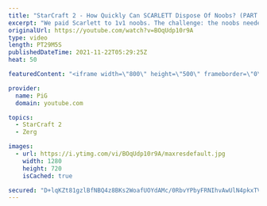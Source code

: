 ```yaml
---
title: "StarCraft 2 - How Quickly Can SCARLETT Dispose Of Noobs? (PART 3) | Holdout Challenge"
excerpt: "We paid Scarlett to 1v1 noobs. The challenge: the noobs needed to stay in the match as long as possible while Scarlett did her best to cheese the heck out of them. This Holdout Challenge was a part of  PiG Sty Festival 2021.   Holdout Challenge Part 1: https://youtu.be/hpv300poAUE Holdout Challenge Part"
originalUrl: https://youtube.com/watch?v=BOqUdp10r9A
type: video
length: PT29M5S
publishedDateTime: 2021-11-22T05:29:25Z
heat: 50

featuredContent: "<iframe width=\"800\" height=\"500\" frameborder=\"0\" src=\"https://www.youtube.com/embed/BOqUdp10r9A\" allow=\"accelerometer; autoplay; encrypted-media; gyroscope; picture-in-picture\" allowfullscreen></iframe>"

provider:
  name: PiG
  domain: youtube.com

topics:
  - StarCraft 2
  - Zerg

images:
  - url: https://i.ytimg.com/vi/BOqUdp10r9A/maxresdefault.jpg
    width: 1280
    height: 720
    isCached: true

secured: "D+lqKZt81gzlBfNBQ4z8BKs2WoafUOYdAMc/0RbvYPbyFRNIhvAwUlN4pkxTVa1GXrS/CrLuPnxHS/ANDXr6OQ3+ZMGPFeRabT+RSFKeHJrMQRbKjpE18LG+gWUod6s5Bogc4ftPynw6cip+msPzjatZ9+comNltCo0Yfjni5th9dqR2251iur0ky3cF+uj77pJqTr+gOcBlwWfKxBA8Vq8bAcJU8yjbh8i1wRjsiWrlFxqHtZiZDKAZTNCbPWrahMr6s/QJqyDwqBopsajtoZwCTIpva3LLYch8+hKIfUkZ7Fc37OIjYaWxBpzcPiARTQXcpNp8wB/cUAlSBumeUsFx4l4FE45baTkBwFREYzJBRns4MECh26erF1n/lh2fS62lLCNFdZ5q5LHcV5pc3dSqJGv3FgBcsCNcy4CvtiM=;xU+Mkdjao8Wyxyr9b8m4RA=="
---
```


